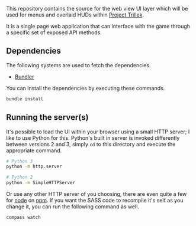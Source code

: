 This repository contains the source for the web view UI layer which will be used for menus and overlaid HUDs within [Project Trillek][trillek].

It is a single page web application that can interface with the game through a specific set of exposed API methods.

## Dependencies

The following systems are used to fetch the dependencies.

 * [Bundler][]

You can install the dependencies by executing these commands.

```bash
bundle install
```

## Running the server(s)

It's possible to load the UI within your browser using a small HTTP server; I like to use Python for this. Python's built in server is invoked differently between versions 2 and 3, simply `cd` to this directory and execute the appropriate command.

```bash
# Python 3
python -m http.server

# Python 2
python -m SimpleHTTPServer
```

Or use any other HTTP server of you choosing, there are even quite a few for [node][] on [npm][]. If you want the SASS code to recompile it's self as you change it, you can run the following command as well.

```
compass watch
```

[trillek]: http://trillek.org/
[bundler]: http://bundler.io/
[node]: http://nodejs.org/
[npm]: https://npmjs.org/